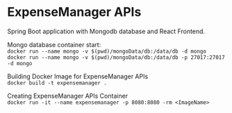 # ExpenseManager APIs

Spring Boot application with Mongodb database and React Frontend.

Mongo database container start:  
`docker run --name mongo -v $(pwd)/mongoData/db:/data/db -d mongo`  
`docker run --name mongo -v $(pwd)/mongoData/db:/data/db -p 27017:27017 -d mongo`

Building Docker Image for ExpenseManager APIs  
`docker build -t expensemanager .`

Creating ExpenseManager APIs Container  
`docker run -it --name expensemanager -p 8080:8080 -rm <ImageName>`
